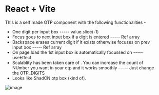 # React + Vite

This is a self made OTP component with the following functionalities -

- One digit per input box ----- value.slice(-1)
- Focus goes to next input box if a digit is entered ----- Ref array
- Backspace erases current digit if it exists otherwise focuses on prev input box ----- Ref array
- On page load the 1st input box is automatically focussed on ----- useEffect
- Scalablity has been taken care of . You can increase the count of NUmber you want in your otp and it works smoothly ----- Just change the OTP_DIGITS
- Looks like ShadCN otp box (kind of).

![image](https://github.com/user-attachments/assets/066b5a2c-831f-4be1-8a37-1e3ff7af5c02)
